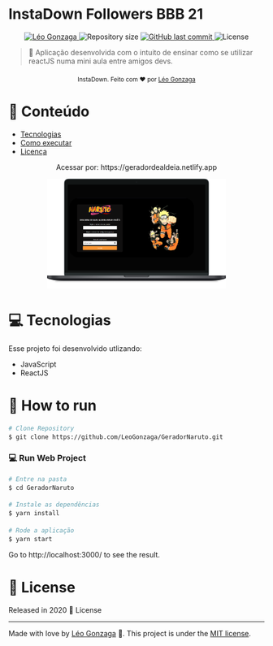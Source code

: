 # InstaDown Followers BBB 21
<p align="center">	
   <a href="https://www.linkedin.com/in/leogonzaga/">
      <img alt="Léo Gonzaga" src="https://img.shields.io/badge/-Leo Gonzaga-FB250?style=flat&logo=Linkedin&logoColor=white" />
   </a>
  <img alt="Repository size" src="https://img.shields.io/github/repo-size/LeoGonzaga/insta-front-followers-bbb?color=FB250">

  <a href="https://github.com/leoGonzaga/insta-front-followers-bbb/commits/main">
    <img alt="GitHub last commit" src="https://img.shields.io/github/last-commit/leoGonzaga/insta-front-followers-bbb?color=FB250">
  </a> 
  <img alt="License" src="https://img.shields.io/badge/license-MIT-FB250">

</p>

> :rocket: Aplicação desenvolvida com o intuito de ensinar como se utilizar reactJS numa mini aula entre amigos devs.

<div align="center">
  <sub>InstaDown. Feito com ❤︎ por
    <a href="https://github.com/LeoGonzaga">Léo Gonzaga</a> 
  </sub>
</div>

# :pushpin: Conteúdo

* [Tecnologias](#computer-Tecnologias)
* [Como executar](#construction_worker-how-to-run)
* [Licença](#closed_book-license)

<div align="center">
   <p>Acessar por: https://geradordealdeia.netlify.app </p>  
</div>   
   
<p align="center">
 <img src="https://github.com/LeoGonzaga/GeradorNaruto/blob/main/screenshot.png" width="70%">
</p>


# :computer: Tecnologias
Esse projeto foi desenvolvido utlizando:

* JavaScript
* ReactJS

# :construction_worker: How to run
```bash
# Clone Repository
$ git clone https://github.com/LeoGonzaga/GeradorNaruto.git
```
### 💻 Run Web Project

```bash
# Entre na pasta
$ cd GeradorNaruto

# Instale as dependências
$ yarn install

# Rode a aplicação
$ yarn start
```
Go to http://localhost:3000/ to see the result.


# :closed_book: License

Released in 2020 :closed_book: License

---

Made with love by [Léo Gonzaga](https://github.com/LeoGonzaga) 🚀.
This project is under the [MIT license](./LICENSE).


